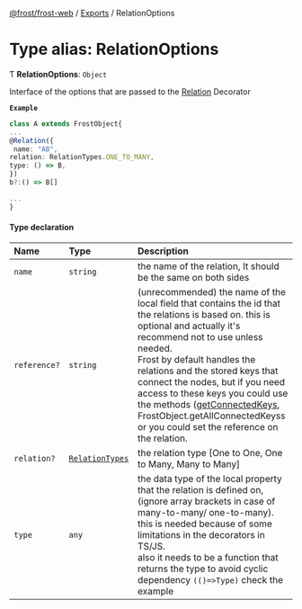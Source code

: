 [@frost/frost-web](../modules.md) / [Exports](../modules.md) / RelationOptions

# Type alias: RelationOptions

Ƭ **RelationOptions**: `Object`

Interface of the options that are passed to the [Relation](../decorators/Relation.md) Decorator

**`Example`**

```ts
class A extends FrostObject{
...
@Relation({
 name: "AB",
relation: RelationTypes.ONE_TO_MANY,
type: () => B,
})
b?:() => B[]

...
}
```

#### Type declaration

| Name | Type | Description |
| :------ | :------ | :------ |
| `name` | `string` | the name of the relation, It should be the same on both sides |
| `reference?` | `string` | (unrecommended) the name of the local field that contains the id that the relations is based on. this is optional and actually it's recommend not to use unless needed. <br/> Frost by default handles the relations and the stored keys that connect the nodes, but if you need access to these keys you could use the methods ([getConnectedKeys](../classes/FrostObject.md#getconnectedkeys-1), FrostObject.getAllConnectedKeyss or you could set the reference on the relation. |
| `relation?` | [`RelationTypes`](../enums/RelationTypes.md) | the relation type [One to One, One to Many, Many to Many] |
| `type` | `any` | the data type of the local property that the relation is defined on, (ignore array brackets in case of many-to-many/ one-to-many).<br/> this is needed because of some limitations in the decorators in TS/JS.<br/> also it needs to be a function that returns the type to avoid cyclic dependency ```(()=>Type)```  check the example |
